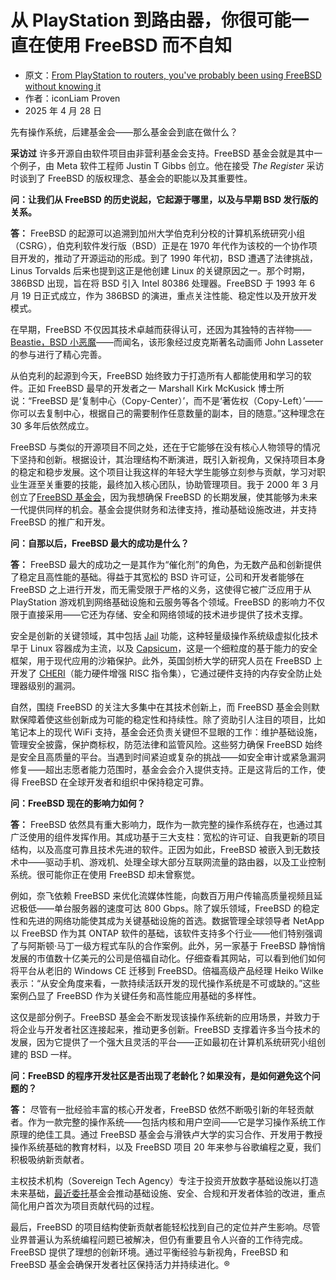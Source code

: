 # 从 PlayStation 到路由器，你很可能一直在使用 FreeBSD 而不自知

- 原文：[From PlayStation to routers, you've probably been using FreeBSD without knowing it](https://www.theregister.com/2025/04/28/freebsd_foundation_25/)
- 作者：iconLiam Proven
- 2025 年 4 月 28 日

先有操作系统，后建基金会——那么基金会到底在做什么？

**采访过** 许多开源自由软件项目由非营利基金会支持。FreeBSD 基金会就是其中一个例子，由 Meta 软件工程师 Justin T Gibbs 创立。他在接受 *The Register* 采访时谈到了 FreeBSD 的版权理念、基金会的职能以及其重要性。

**问：让我们从 FreeBSD 的历史说起，它起源于哪里，以及与早期 BSD 发行版的关系。**

**答：** FreeBSD 的起源可以追溯到加州大学伯克利分校的计算机系统研究小组（CSRG），伯克利软件发行版（BSD）正是在 1970 年代作为该校的一个协作项目开发的，推动了开源运动的形成。到了 1990 年代初，BSD 遭遇了法律挑战，Linus Torvalds 后来也提到这正是他创建 Linux 的关键原因之一。那个时期，386BSD 出现，旨在将 BSD 引入 Intel 80386 处理器。FreeBSD 于 1993 年 6 月 19 日正式成立，作为 386BSD 的演进，重点关注性能、稳定性以及开放开发模式。

在早期，FreeBSD 不仅因其技术卓越而获得认可，还因为其独特的吉祥物——[Beastie，BSD 小恶魔](https://www.freebsd.org/art/#bsd-daemon)——而闻名，该形象经过皮克斯著名动画师 John Lasseter 的参与进行了精心完善。

从伯克利的起源到今天，FreeBSD 始终致力于打造所有人都能使用和学习的软件。正如 FreeBSD 最早的开发者之一 Marshall Kirk McKusick 博士所说：“FreeBSD 是‘复制中心（Copy-Center）’，而不是‘著佐权（Copy-Left）’——你可以去复制中心，根据自己的需要制作任意数量的副本，目的随意。”这种理念在 30 多年后依然成立。

FreeBSD 与类似的开源项目不同之处，还在于它能够在没有核心人物领导的情况下坚持和创新。根据设计，其治理结构不断演进，既引入新视角，又保持项目本身的稳定和稳步发展。这个项目让我这样的年轻大学生能够立刻参与贡献，学习对职业生涯至关重要的技能，最终加入核心团队，协助管理项目。我于 2000 年 3 月创立了[FreeBSD 基金会](https://freebsdfoundation.org/)，因为我想确保 FreeBSD 的长期发展，使其能够为未来一代提供同样的机会。基金会提供财务和法律支持，推动基础设施改进，并支持 FreeBSD 的推广和开发。

**问：自那以后，FreeBSD 最大的成功是什么？**

**答：** FreeBSD 最大的成功之一是其作为“催化剂”的角色，为无数产品和创新提供了稳定且高性能的基础。得益于其宽松的 BSD 许可证，公司和开发者能够在 FreeBSD 之上进行开发，而无需受限于严格的义务，这使得它被广泛应用于从 PlayStation 游戏机到网络基础设施和云服务等各个领域。FreeBSD 的影响力不仅限于直接采用——它还为存储、安全和网络领域的技术进步提供了技术支撑。

安全是创新的关键领域，其中包括 [Jail](https://docs.freebsd.org/en/books/handbook/jails/) 功能，这种轻量级操作系统级虚拟化技术早于 Linux 容器成为主流，以及 [Capsicum](https://wiki.freebsd.org/Capsicum)，这是一个细粒度的基于能力的安全框架，用于现代应用的沙箱保护。此外，英国剑桥大学的研究人员在 FreeBSD 上开发了 [CHERI](https://www.theregister.com/Tag/CHERI/)（能力硬件增强 RISC 指令集），它通过硬件支持的内存安全防止处理器级别的漏洞。

自然，围绕 FreeBSD 的关注大多集中在其技术创新上，而 FreeBSD 基金会则默默保障着使这些创新成为可能的稳定性和持续性。除了资助引人注目的项目，比如笔记本上的现代 WiFi 支持，基金会还负责关键但不显眼的工作：维护基础设施，管理安全披露，保护商标权，防范法律和监管风险。这些努力确保 FreeBSD 始终是安全且高质量的平台。当遇到时间紧迫或复杂的挑战——如安全审计或紧急漏洞修复——超出志愿者能力范围时，基金会会介入提供支持。正是这背后的工作，使得 FreeBSD 在全球开发者和组织中保持稳定可靠。

**问：FreeBSD 现在的影响力如何？**

**答：** FreeBSD 依然具有重大影响力，既作为一款完整的操作系统存在，也通过其广泛使用的组件发挥作用。其成功基于三大支柱：宽松的许可证、自我更新的项目结构，以及高度可靠且技术先进的软件。正因为如此，FreeBSD 被嵌入到无数技术中——驱动手机、游戏机、处理全球大部分互联网流量的路由器，以及工业控制系统。很可能你正在使用 FreeBSD 却未曾察觉。

例如，奈飞依赖 FreeBSD 来优化流媒体性能，向数百万用户传输高质量视频且延迟极低——单台服务器的速度可达 800 Gbps。除了娱乐领域，FreeBSD 的稳定性和先进的网络功能使其成为关键基础设施的首选。数据管理全球领导者 NetApp 以 FreeBSD 作为其 ONTAP 软件的基础，该软件支持多个行业——他们特别强调了与阿斯顿·马丁一级方程式车队的合作案例。此外，另一家基于 FreeBSD 静悄悄发展的市值数十亿美元的公司是倍福自动化。仔细查看其网站，可以看到他们如何将平台从老旧的 Windows CE 迁移到 FreeBSD。倍福高级产品经理 Heiko Wilke 表示：“从安全角度来看，一款持续活跃开发的现代操作系统是不可或缺的。”这些案例凸显了 FreeBSD 作为关键任务和高性能应用基础的多样性。

这仅是部分例子。FreeBSD 基金会不断发现该操作系统新的应用场景，并致力于将企业与开发者社区连接起来，推动更多创新。FreeBSD 支撑着许多当今技术的发展，因为它提供了一个强大且灵活的平台——正如最初在计算机系统研究小组创建的 BSD 一样。

**问：FreeBSD 的程序开发社区是否出现了老龄化？如果没有，是如何避免这个问题的？**

**答：** 尽管有一批经验丰富的核心开发者，FreeBSD 依然不断吸引新的年轻贡献者。作为一款完整的操作系统——包括内核和用户空间——它是学习操作系统工作原理的绝佳工具。通过 FreeBSD 基金会与滑铁卢大学的实习合作、开发用于教授操作系统基础的教育材料，以及 FreeBSD 项目 20 年来参与谷歌编程之夏，我们积极吸纳新贡献者。

主权技术机构（Sovereign Tech Agency）专注于投资开放数字基础设施以打造未来基础，[最近委托](https://www.theregister.com/2024/10/01/freebsd_and_samba_funding/)基金会推动基础设施、安全、合规和开发者体验的改进，重点简化用户首次为项目贡献代码的过程。

最后，FreeBSD 的项目结构使新贡献者能轻松找到自己的定位并产生影响。尽管业界普遍认为系统编程问题已被解决，但仍有重要且令人兴奋的工作待完成。FreeBSD 提供了理想的创新环境。通过平衡经验与新视角，FreeBSD 和 FreeBSD 基金会确保开发者社区保持活力并持续进化。®
